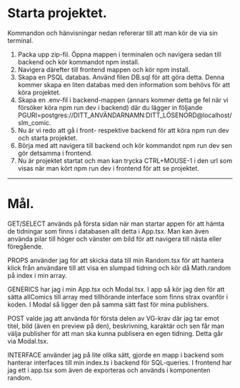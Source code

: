 # Starta projektet.

Kommandon och hänvisningar nedan refererar till att man kör de via sin terminal.

1. Packa upp zip-fil. Öppna mappen i terminalen och navigera sedan till backend och kör kommandot npm install.
2. Navigera därefter till frontend mappen och kör npm install.
3. Skapa en PSQL databas. Använd filen DB.sql för att göra detta. Denna kommer skapa en liten databas med den information som behövs för att köra projektet.
4. Skapa en .env-fil i backend-mappen (annars kommer detta ge fel när vi försöker köra npm run dev i backend) där du lägger in följande
   PGURI=postgres://DITT_ANVÄNDARNAMN:DITT_LÖSENORD@localhost/slm_comic.
5. Nu är vi redo att gå i front- respektive backend för att köra npm run dev och starta projektet.
6. Börja med att navigera till backend och kör kommandot npm run dev sen gör detsamma i frontend.
7. Nu är projektet startat och man kan trycka CTRL+MOUSE-1 i den url som visas när man kört npm run dev i frontend för att se projektet.

---

# Mål.

GET/SELECT används på första sidan när man startar appen för att hämta de tidningar som finns i databasen allt detta i App.tsx. Man kan även använda pilar till höger och vänster om bild för att navigera till nästa eller föregående.

PROPS använder jag för att skicka data till min Random.tsx för att hantera klick från användare till att visa en slumpad tidning och kör då Math.random på index i min array.

GENERICS har jag i min App.tsx och Modal.tsx. I app så kör jag den för att sätta allComics till array med tillhörande interface som finns strax ovanför i koden. I Modal så ligger den på samma sätt fast för mina publishers.

POST valde jag att använda för första delen av VG-krav där jag tar emot titel, bild (även en preview på den), beskrivning, karaktär och sen får man välja publisher för att man ska kunna publisera en egen tidning. Detta går via Modal.tsx.

INTERFACE använder jag på lite olika sätt, gjorde en mapp i backend som hanterar interfaces till min index.ts i backend för SQL-queries. I frontend har jag ett i app.tsx som även de exporteras och används i komponenten random.
